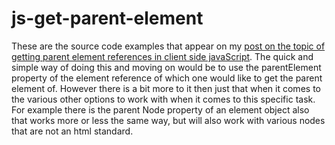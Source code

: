 # js-get-parent-element

These are the source code examples that appear on my [post on the topic of getting parent element references in client side javaScript](https://dustinpfister.github.io/2019/02/21/js-get-parent-element/). The quick and simple way of doing this and moving on would be to use the parentElement property of the element reference of which one would like to get the parent element of. However there is a bit more to it then just that when it comes to the various other options to work with when it comes to this specific task. For example there is the parent Node property of an element object also that works more or less the same way, but will also work with various nodes that are not an html standard.